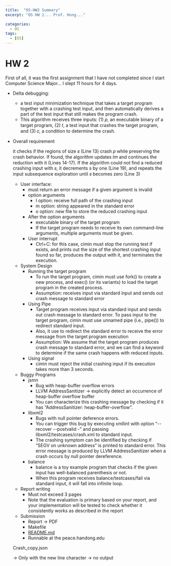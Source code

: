 ```yaml
---
title:  "OS-HW2 Summary"
excerpt: "OS HW 2... Prof. Hong..."

categories:
  - OS
tags:
  - [OS]
---
```


# HW 2

First of all, it was the first assignment that I have not completed since I start Computer Science Major... I slept 11 hours for 4 days.

- Delta debugging:
    - a test input minimization technique that takes a target program together with a crashing test input, and then automatically derives a part of the test input that still makes the program crash.
    - This algorithm receives three inputs: (1) 𝑝, an executable binary of a target program, (2) 𝑡, a test input that crashes the target program, and (3) 𝑐, a condition to determine the crash.
- Overall requirement
    
    it checks if the regions of size 𝑠 (Line 13) crash 𝑝 while preserving the crash behavior. If found, the algorithm updates 𝑡𝑚 and continues the reduction with it (Lines 14-17). If the algorithm could not find a reduced crashing input with 𝑠, it decrements s by one (Line 19), and repeats the input subsequence exploration until 𝑠 becomes zero (Line 3)
    
    - User interface:
        - must return an error message if a given argument is invalid
        - option arguments
            - I option: receive full path of the crashing input
            - m option: string appeared in the standard error
            - o option: new file to store the reduced crashing input
        - After the option arguments
            - executable binary of the target program
            - If the target program needs to receive its own command-line arguments, multiple arguments must be given.
        - User interrupt
            - Ctrl+C: for this case, cimin must stop the running test if exists, and prints out the size of the shortest crashing input found so far, produces the output with it, and terminates the execution.
    - System Design
        - Running the target program
            - To run the target program, cimin must use fork() to create a new process, and exec() (or its variants) to load the target program in the created process.
            - Assumption: receives input via standard input and sends out crash message to standard error
        - Using Pipe
            - Target program receives input via standard input and sends out crash message to standard error. To pass input to the target program, cimin must use unnamed pipe (i.e., pipe()) to redirect standard input.
            - Also, it use to redirect the standard error to receive the error message from the target program execution
            - Assumption: We assume that the target program produces crash message to standard error, and we can find a keyword to determine if the same crash happens with reduced inputs.
        - Using signal
            - cimin must reject the initial crashing input if its execution takes more than 3 seconds.
    - Buggy Programs
        - jsmn
            - Bug with heap-buffer overflow errors
            - LLVM AddressSanitizer → explicitly detect an occurrence of heap-buffer overflow buffer
            - You can characterize this crashing message by checking if it has “AddressSanitizer: heap-buffer-overflow”.
        - libxml2
            - Bugs with null pointer deference errors.
            - You can trigger this bug by executing xmllint with option “--recover --postvalid -” and passing libxml2/testcases/crash.xml to standard input.
            - The crashing symptom can be identified by checking if “SEGV on unknown address” is printed to standard error. This error message is produced by LLVM AddressSanitizer when a crash occurs by null pointer dereference.
        - balance
            - balance is a toy example program that checks if the given input has well-balanced parenthesis or not.
            - When this program receives balance/testcases/fail via standard input, it will fall into infinite loop.
    - Report writing
        - Must not exceed 3 pages
        - Note that the evaluation is primary based on your report, and your implementation will be tested to check whether it consistently works as described in the report
    - Submission
        - Report → PDF
        - Makefile
        - [README.md](http://README.md)
        - Runnable at the peace.handong.edu
    
    Crash_copy.json
    
    → Only with the new line character → no output